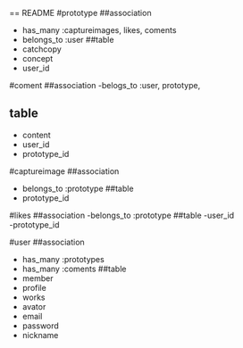 == README
#prototype
##association
- has_many :captureimages, likes, coments  
- belongs_to :user
##table
- catchcopy  
- concept  
- user_id  

#coment
##association
-belogs_to :user, prototype,
## table
- content  
- user_id  
- prototype_id

#captureimage
##association
- belongs_to :prototype
##table
- prototype_id

#likes
##association
-belongs_to :prototype
##table
-user_id  
-prototype_id

#user
##association
- has_many :prototypes  
- has_many :coments
##table
- member  
- profile  
- works  
- avator  
- email  
- password  
- nickname  
